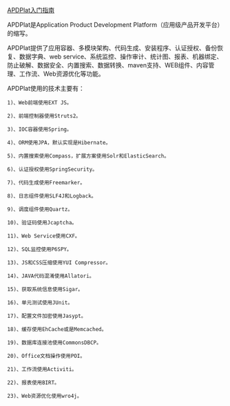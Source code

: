 <p><a href="https://github.com/ysc/APDPlat/wiki/%E5%85%A5%E9%97%A8%E6%8C%87%E5%8D%97" target="_blank">APDPlat入门指南</a></p>

APDPlat是Application Product Development Platform（应用级产品开发平台）的缩写。

APDPlat提供了应用容器、多模块架构、代码生成、安装程序、认证授权、备份恢复、数据字典、web service、系统监控、操作审计、统计图、报表、机器绑定、防止破解、数据安全、内置搜索、数据转换、maven支持、WEB组件、内容管理、工作流、Web资源优化等功能。

APDPlat使用的技术主要有：

    1)、Web前端使用EXT JS。

    2)、前端控制器使用Struts2。

    3)、IOC容器使用Spring。

    4)、ORM使用JPA，默认实现是Hibernate。

    5)、内置搜索使用Compass，扩展方案使用Solr和ElasticSearch。

    6)、认证授权使用SpringSecurity。

    7)、代码生成使用Freemarker。

    8)、日志组件使用SLF4J和Logback。

    9)、调度组件使用Quartz。

    10)、验证码使用Jcaptcha。

    11)、Web Service使用CXF。

    12)、SQL监控使用P6SPY。

    13)、JS和CSS压缩使用YUI Compressor。

    14)、JAVA代码混淆使用Allatori。

    15)、获取系统信息使用Sigar。

    16)、单元测试使用JUnit。

    17)、配置文件加密使用Jasypt。

    18)、缓存使用EhCache或是Memcached。

    19)、数据库连接池使用CommonsDBCP。

    20)、Office文档操作使用POI。
	
	21)、工作流使用Activiti。
	
	22)、报表使用BIRT。
	
	23)、Web资源优化使用wro4j。

